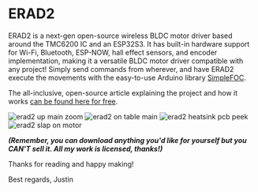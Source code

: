 # ERAD2
ERAD2 is a next-gen open-source wireless BLDC motor driver based around the TMC6200 IC and an ESP32S3. It has built-in hardware support for Wi-Fi, Bluetooth, ESP-NOW, hall effect sensors, and encoder implementation, making it a versatile BLDC motor driver compatible with any project! Simply send commands from wherever, and have ERAD2 execute the movements with the easy-to-use Arduino library [SimpleFOC](https://simplefoc.com/).

The all-inclusive, open-source article explaining the project and how it works [can be found here for free](https://roboticworx.io/blogs/projects/erad2).

![erad2 up main zoom](https://github.com/user-attachments/assets/fcca972e-e28f-4346-bf04-62784e763446)
![erad2 on table main](https://github.com/user-attachments/assets/161d0c98-0e06-4e5f-a98a-c9d20c5fd8ab)
![erad2 heatsink pcb peek](https://github.com/user-attachments/assets/b19b2423-89ea-46d6-abdb-7c80723e7e83)
![erad2 slap on motor](https://github.com/user-attachments/assets/4c26f0e2-cdb5-4f3a-a2df-82a149642cf1)

**_(Remember, you can download anything you'd like for yourself but you CAN'T sell it. All my work is licensed, thanks!)_**

Thanks for reading and happy making!

Best regards,
Justin
